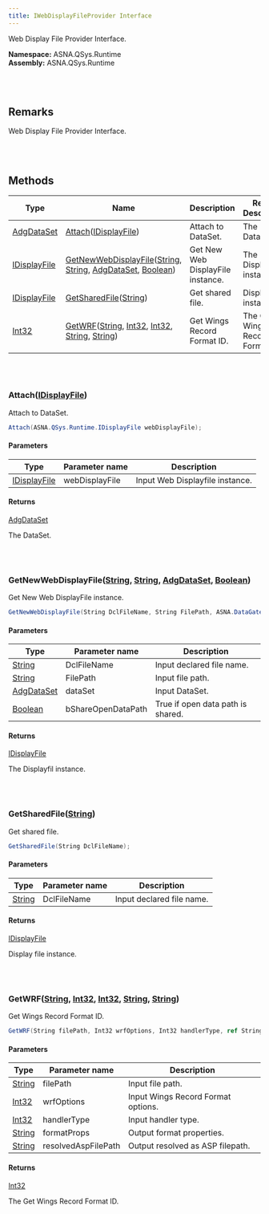 ```yaml
---
title: IWebDisplayFileProvider Interface
---
```


Web Display File Provider Interface.

**Namespace:** ASNA.QSys.Runtime <br/>
**Assembly:** ASNA.QSys.Runtime

<br>
<br>

## Remarks

Web Display File Provider Interface.

[//]: # ($$TODO: Complete the Remarks section.)

<br>
<br>

## Methods

| Type | Name | Description | Return Description 
| --- | --- | --- | --- 
| [AdgDataSet]($$TODO-ASNA.DataGate.Client.AdgDataSet.html) | [Attach](#attachidisplayfile)([IDisplayFile](/reference/asna-qsys-runtime/asnaq-sys-runtime/classes/i-display-file.html)) | Attach to DataSet. | The DataSet.
| [IDisplayFile](/reference/asna-qsys-runtime/asnaq-sys-runtime/classes/i-display-file.html) | [GetNewWebDisplayFile](#getnewwebdisplayfilestring-string-adgdataset-boolean)([String](https://docs.microsoft.com/en-us/dotnet/api/system.string), [String](https://docs.microsoft.com/en-us/dotnet/api/system.string), [AdgDataSet]($$TODO-ASNA.DataGate.Client.AdgDataSet.html), [Boolean](https://docs.microsoft.com/en-us/dotnet/api/system.boolean)) | Get New Web DisplayFile instance. | The Displayfil instance.
| [IDisplayFile](/reference/asna-qsys-runtime/asnaq-sys-runtime/classes/i-display-file.html) | [GetSharedFile](#getsharedfilestring)([String](https://docs.microsoft.com/en-us/dotnet/api/system.string)) | Get shared file. | Display file instance.
| [Int32](https://docs.microsoft.com/en-us/dotnet/api/system.int32) | [GetWRF](#getwrfstring-int32-int32-string-string)([String](https://docs.microsoft.com/en-us/dotnet/api/system.string), [Int32](https://docs.microsoft.com/en-us/dotnet/api/system.int32), [Int32](https://docs.microsoft.com/en-us/dotnet/api/system.int32), [String](https://docs.microsoft.com/en-us/dotnet/api/system.string), [String](https://docs.microsoft.com/en-us/dotnet/api/system.string)) | Get Wings Record Format ID. | The Get Wings Record Format ID.

<br>
<br>

### Attach([IDisplayFile](/reference/asna-qsys-runtime/asnaq-sys-runtime/classes/i-display-file.html))

Attach to DataSet.

```cs
Attach(ASNA.QSys.Runtime.IDisplayFile webDisplayFile);
```

#### Parameters

| Type | Parameter name | Description
| --- | --- | ---
| [IDisplayFile](/reference/asna-qsys-runtime/asnaq-sys-runtime/classes/i-display-file.html) | webDisplayFile | Input Web Displayfile instance. 

#### Returns

[AdgDataSet]($$TODO-ASNA.DataGate.Client.AdgDataSet.html)

The DataSet.


<br>
<br>

### GetNewWebDisplayFile([String](https://docs.microsoft.com/en-us/dotnet/api/system.string), [String](https://docs.microsoft.com/en-us/dotnet/api/system.string), [AdgDataSet]($$TODO-ASNA.DataGate.Client.AdgDataSet.html), [Boolean](https://docs.microsoft.com/en-us/dotnet/api/system.boolean))

Get New Web DisplayFile instance.

```cs
GetNewWebDisplayFile(String DclFileName, String FilePath, ASNA.DataGate.Client.AdgDataSet dataSet, Boolean bShareOpenDataPath);
```

#### Parameters

| Type | Parameter name | Description
| --- | --- | ---
| [String](https://docs.microsoft.com/en-us/dotnet/api/system.string) | DclFileName | Input declared file name. 
| [String](https://docs.microsoft.com/en-us/dotnet/api/system.string) | FilePath | Input file path. 
| [AdgDataSet]($$TODO-ASNA.DataGate.Client.AdgDataSet.html) | dataSet | Input DataSet. 
| [Boolean](https://docs.microsoft.com/en-us/dotnet/api/system.boolean) | bShareOpenDataPath | True if open data path is shared. 

#### Returns

[IDisplayFile](/reference/asna-qsys-runtime/asnaq-sys-runtime/classes/i-display-file.html)

The Displayfil instance.


<br>
<br>

### GetSharedFile([String](https://docs.microsoft.com/en-us/dotnet/api/system.string))

Get shared file.

```cs
GetSharedFile(String DclFileName);
```

#### Parameters

| Type | Parameter name | Description
| --- | --- | ---
| [String](https://docs.microsoft.com/en-us/dotnet/api/system.string) | DclFileName | Input declared file name. 

#### Returns

[IDisplayFile](/reference/asna-qsys-runtime/asnaq-sys-runtime/classes/i-display-file.html)

Display file instance.


<br>
<br>

### GetWRF([String](https://docs.microsoft.com/en-us/dotnet/api/system.string), [Int32](https://docs.microsoft.com/en-us/dotnet/api/system.int32), [Int32](https://docs.microsoft.com/en-us/dotnet/api/system.int32), [String](https://docs.microsoft.com/en-us/dotnet/api/system.string), [String](https://docs.microsoft.com/en-us/dotnet/api/system.string))

Get Wings Record Format ID.

```cs
GetWRF(String filePath, Int32 wrfOptions, Int32 handlerType, ref String formatProps, ref String resolvedAspFilePath);
```

#### Parameters

| Type | Parameter name | Description
| --- | --- | ---
| [String](https://docs.microsoft.com/en-us/dotnet/api/system.string) | filePath | Input file path. 
| [Int32](https://docs.microsoft.com/en-us/dotnet/api/system.int32) | wrfOptions | Input Wings Record Format options. 
| [Int32](https://docs.microsoft.com/en-us/dotnet/api/system.int32) | handlerType | Input handler type. 
| [String](https://docs.microsoft.com/en-us/dotnet/api/system.string) | formatProps | Output format properties. 
| [String](https://docs.microsoft.com/en-us/dotnet/api/system.string) | resolvedAspFilePath | Output resolved as ASP filepath. 

#### Returns

[Int32](https://docs.microsoft.com/en-us/dotnet/api/system.int32)

The Get Wings Record Format ID.


<br>
<br>

